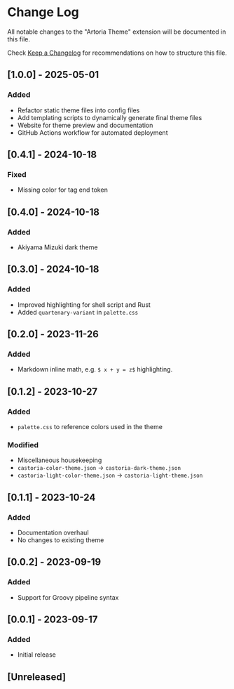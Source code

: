 # Change Log

All notable changes to the "Artoria Theme" extension will be documented in this file.

Check [Keep a Changelog](http://keepachangelog.com/) for recommendations on how to structure this file.

## [1.0.0] - 2025-05-01

### Added

- Refactor static theme files into config files
- Add templating scripts to dynamically generate final theme files
- Website for theme preview and documentation
- GitHub Actions workflow for automated deployment

## [0.4.1] - 2024-10-18

### Fixed

- Missing color for tag end token

## [0.4.0] - 2024-10-18

### Added

- Akiyama Mizuki dark theme

## [0.3.0] - 2024-10-18

### Added

- Improved highlighting for shell script and Rust
- Added `quartenary-variant` in `palette.css`

## [0.2.0] - 2023-11-26

### Added

- Markdown inline math, e.g. `$ x + y = z$` highlighting.

## [0.1.2] - 2023-10-27

### Added

- `palette.css` to reference colors used in the theme

### Modified

- Miscellaneous housekeeping
- `castoria-color-theme.json` &rightarrow; `castoria-dark-theme.json`
- `castoria-light-color-theme.json` &rightarrow; `castoria-light-theme.json`

## [0.1.1] - 2023-10-24

### Added

- Documentation overhaul
- No changes to existing theme

## [0.0.2] - 2023-09-19

### Added

- Support for Groovy pipeline syntax

## [0.0.1] - 2023-09-17

### Added

- Initial release

## [Unreleased]
